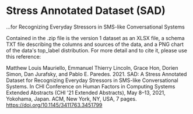# Stress Annotated Dataset (SAD) 
...for Recognizing Everyday Stressors in SMS-like Conversational Systems

Contained in the .zip file is the version 1 dataset as an XLSX file, a schema TXT file describing the columns and sources of the data, and a PNG chart of the data's top_label distribution. For more detail and to cite it, please use this reference:

Matthew Louis Mauriello, Emmanuel Thierry Lincoln, Grace Hon, Dorien Simon, Dan Jurafsky, and Pablo E. Paredes. 2021. SAD: A Stress Annotated Dataset for Recognizing Everyday Stressors in SMS-like Conversational Systems. In CHI Conference on Human Factors in Computing Systems Extended Abstracts (CHI ’21 Extended Abstracts), May 8–13, 2021, Yokohama, Japan. ACM, New York, NY, USA, 7 pages. https://doi.org/10.1145/3411763.3451799
